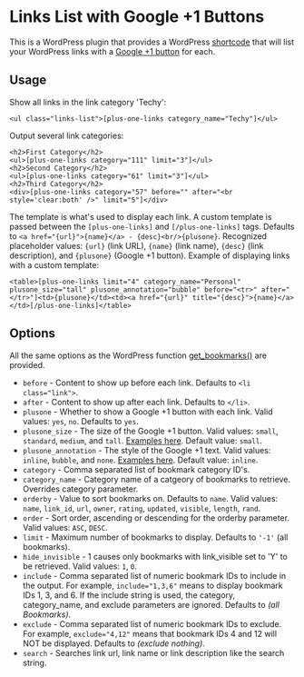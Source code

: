 Links List with Google +1 Buttons
===
This is a WordPress plugin that provides a WordPress [shortcode](http://codex.wordpress.org/Shortcode) that will list your WordPress links with a [Google +1 button](http://www.google.com/+1/button/) for each.

Usage
--
Show all links in the link category 'Techy':

    <ul class="links-list">[plus-one-links category_name="Techy"]</ul>

Output several link categories:

    <h2>First Category</h2>
    <ul>[plus-one-links category="111" limit="3"]</ul>
    <h2>Second Category</h2>
    <ul>[plus-one-links category="61" limit="3"]</ul>
    <h2>Third Category</h2>
    <div>[plus-one-links category="57" before="" after="<br style='clear:both' />" limit="5"]</div>

The template is what's used to display each link.  A custom template is passed between the `[plus-one-links]` and `[/plus-one-links]` tags.  Defaults to `<a href="{url}">{name}</a> - {desc}<br/>{plusone}`.  Recognized placeholder values:  `{url}` (link URL), `{name}` (link name), `{desc}` (link description), and `{plusone}` (Google +1 button).  Example of displaying links with a custom template:

    <table>[plus-one-links limit="4" category_name="Personal" plusone_size="tall" plusone_annotation="bubble" before="<tr>" after="</tr>"]<td>{plusone}</td><td><a href="{url}" title="{desc}">{name}</a></td>[/plus-one-links]</table>

Options
--
All the same options as the WordPress function [get_bookmarks()](http://codex.wordpress.org/Function_Reference/get_bookmarks) are provided.

- `before` - Content to show up before each link.  Defaults to `<li class="link">`.
- `after` - Content to show up after each link.  Defaults to `</li>`.
- `plusone` - Whether to show a Google +1 button with each link.  Valid values:  `yes`, `no`.  Defaults to `yes`.
- `plusone_size` - The size of the Google +1 button.  Valid values:  `small`, `standard`, `medium`, and `tall`.  [Examples here](http://www.google.com/webmasters/+1/button/).  Default value:  `small`.
- `plusone_annotation` - The style of the Google +1 text.  Valid values:  `inline`, `bubble`, and `none`.  [Examples here](http://www.google.com/webmasters/+1/button/).  Default value:  `inline`.
- `category` - Comma separated list of bookmark category ID's.
- `category_name` - Category name of a catgeory of bookmarks to retrieve. Overrides category parameter.
- `orderby` - Value to sort bookmarks on. Defaults to `name`.  Valid values:  `name`, `link_id`, `url`, `owner`, `rating`, `updated`, `visible`, `length`, `rand`.
- `order` - Sort order, ascending or descending for the orderby parameter.  Valid values:  `ASC`, `DESC`.
- `limit` - Maximum number of bookmarks to display. Defaults to `'-1'` (all bookmarks).
- `hide_invisible` - 1 causes only bookmarks with link_visible set to 'Y' to be retrieved.  Valid values:  `1`, `0`.
- `include` - Comma separated list of numeric bookmark IDs to include in the output. For example, `include="1,3,6"` means to display bookmark IDs 1, 3, and 6. If the include string is used, the category, category_name, and exclude parameters are ignored. Defaults to *(all Bookmarks)*.
- `exclude` - Comma separated list of numeric bookmark IDs to exclude. For example, `exclude="4,12"` means that bookmark IDs 4 and 12 will NOT be displayed. Defaults to *(exclude nothing)*.
- `search` - Searches link url, link name or link description like the search string.
